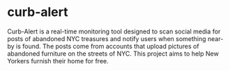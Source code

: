# curb-alert
Curb-Alert is a real-time monitoring tool designed to scan social media for posts of abandoned NYC treasures and notify users when something near-by is found. The posts come from accounts that upload pictures of abandoned furniture on the streets of NYC. This project aims to help New Yorkers furnish their home for free.
